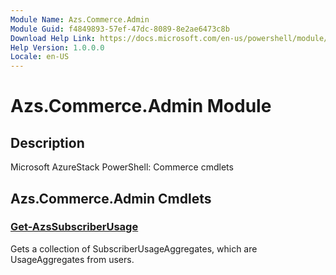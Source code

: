```yaml
---
Module Name: Azs.Commerce.Admin
Module Guid: f4849893-57ef-47dc-8089-8e2ae6473c8b
Download Help Link: https://docs.microsoft.com/en-us/powershell/module/azs.commerce.admin
Help Version: 1.0.0.0
Locale: en-US
---
```


# Azs.Commerce.Admin Module
## Description
Microsoft AzureStack PowerShell: Commerce cmdlets

## Azs.Commerce.Admin Cmdlets
### [Get-AzsSubscriberUsage](Get-AzsSubscriberUsage.md)
Gets a collection of SubscriberUsageAggregates, which are UsageAggregates from users.


